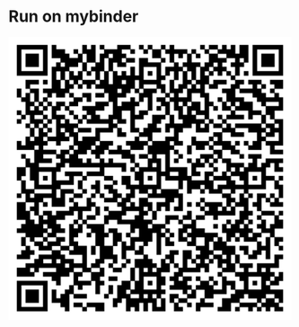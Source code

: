 # Run on mybinder
[![Binder](qr-code-gzipvsentropy.png)](https://mybinder.org/v2/gh/patrickhaddadteaching/gzipvsentropy/main?urlpath=voila%2Frender%2Fgzipvsentropy_binder.ipynb)
